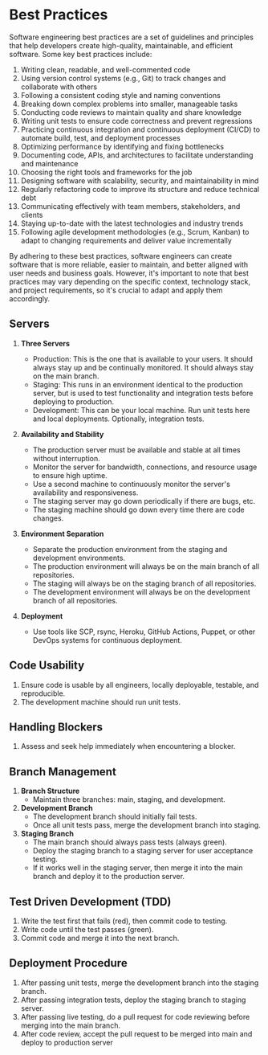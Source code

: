 # Best Practices

Software engineering best practices are a set of guidelines and principles that help developers create high-quality, maintainable, and efficient software. Some key best practices include:

1. Writing clean, readable, and well-commented code
2. Using version control systems (e.g., Git) to track changes and collaborate with others
3. Following a consistent coding style and naming conventions
4. Breaking down complex problems into smaller, manageable tasks
5. Conducting code reviews to maintain quality and share knowledge
6. Writing unit tests to ensure code correctness and prevent regressions
7. Practicing continuous integration and continuous deployment (CI/CD) to automate build, test, and deployment processes
8. Optimizing performance by identifying and fixing bottlenecks
9. Documenting code, APIs, and architectures to facilitate understanding and maintenance
10. Choosing the right tools and frameworks for the job
11. Designing software with scalability, security, and maintainability in mind
12. Regularly refactoring code to improve its structure and reduce technical debt
13. Communicating effectively with team members, stakeholders, and clients
14. Staying up-to-date with the latest technologies and industry trends
15. Following agile development methodologies (e.g., Scrum, Kanban) to adapt to changing requirements and deliver value incrementally

By adhering to these best practices, software engineers can create software that is more reliable, easier to maintain, and better aligned with user needs and business goals. However, it's important to note that best practices may vary depending on the specific context, technology stack, and project requirements, so it's crucial to adapt and apply them accordingly.

## Servers
1. **Three Servers**
   - Production: This is the one that is available to your users. It should always stay up and be continually monitored. It should always stay on the main branch.
   - Staging: This runs in an environment identical to the production server, but is used to test functionality and integration tests before deploying to production.
   - Development: This can be your local machine. Run unit tests here and local deployments. Optionally, integration tests.
2. **Availability and Stability**
   - The production server must be available and stable at all times without interruption.
   - Monitor the server for bandwidth, connections, and resource usage to ensure high uptime.
   - Use a second machine to continuously monitor the server's availability and responsiveness.
   - The staging server may go down periodically if there are bugs, etc.
   - The staging machine should go down every time there are code changes.
3. **Environment Separation**
   - Separate the production environment from the staging and development environments.
   - The production environment will always be on the main branch of all repositories.
   - The staging will always be on the staging branch of all repositories.
   - The development environment will always be on the development branch of all repositories.
     
4. **Deployment**
   - Use tools like SCP, rsync, Heroku, GitHub Actions, Puppet, or other DevOps systems for continuous deployment.

## Code Usability
1. Ensure code is usable by all engineers, locally deployable, testable, and reproducible.
2. The development machine should run unit tests.

## Handling Blockers
1. Assess and seek help immediately when encountering a blocker.

## Branch Management
1. **Branch Structure**
   - Maintain three branches: main, staging, and development.
2. **Development Branch**
   - The development branch should initially fail tests.
   - Once all unit tests pass, merge the development branch into staging.
3. **Staging Branch**
   - The main branch should always pass tests (always green).
   - Deploy the staging branch to a staging server for user acceptance testing.
   - If it works well in the staging server, then merge it into the main branch and deploy it to the production server.
   
## Test Driven Development (TDD)
1. Write the test first that fails (red), then commit code to testing.
2. Write code until the test passes (green).
3. Commit code and merge it into the next branch.

## Deployment Procedure
1. After passing unit tests, merge the development branch into the staging branch.
2. After passing integration tests, deploy the staging branch to staging server.
3. After passing live testing, do a pull request for code reviewing before merging into the main branch.
4. After code review, accept the pull request to be merged into main and deploy to production server
